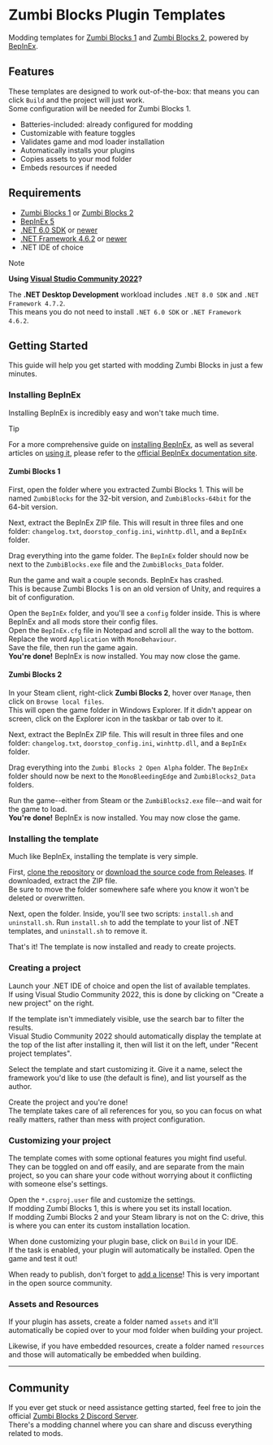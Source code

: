 ﻿# Zumbi Blocks Plugin Templates

Modding templates for [Zumbi Blocks 1](https://zumbiblocks.yolasite.com/) and [Zumbi Blocks 2](https://store.steampowered.com/app/1941780/Zumbi_Blocks_2_Open_Alpha/), powered by [BepInEx](https://github.com/BepInEx/BepInEx).

## Features

These templates are designed to work out-of-the-box: that means you can click `Build` and the project will just work.  
Some configuration will be needed for Zumbi Blocks 1.

- Batteries-included: already configured for modding
- Customizable with feature toggles
- Validates game and mod loader installation
- Automatically installs your plugins
- Copies assets to your mod folder
- Embeds resources if needed

## Requirements

- [Zumbi Blocks 1](https://zumbiblocks.yolasite.com/) or [Zumbi Blocks 2](https://store.steampowered.com/app/1941780/Zumbi_Blocks_2_Open_Alpha/)
- [BepInEx 5](https://github.com/BepInEx/BepInEx/releases)
- [.NET 6.0 SDK](https://dotnet.microsoft.com/en-us/download/dotnet/6.0) or [newer](https://dotnet.microsoft.com/en-us/download)
- [.NET Framework 4.6.2](https://dotnet.microsoft.com/en-us/download/dotnet-framework/net462) or [newer](https://dotnet.microsoft.com/en-us/download/dotnet-framework)
- .NET IDE of choice

> [!NOTE]
> **Using [Visual Studio Community 2022](https://visualstudio.microsoft.com/vs/community/)?**
> 
> The **.NET Desktop Development** workload includes `.NET 8.0 SDK` and `.NET Framework 4.7.2`.  
> This means you do not need to install `.NET 6.0 SDK` or `.NET Framework 4.6.2`.

## Getting Started

This guide will help you get started with modding Zumbi Blocks in just a few minutes.

### Installing BepInEx

Installing BepInEx is incredibly easy and won't take much time.

> [!TIP]
> For a more comprehensive guide on [installing BepInEx](https://docs.bepinex.dev/articles/user_guide/installation/index.html), as well as several articles on [using it](https://docs.bepinex.dev/articles/user_guide/configuration.html), please refer to the [official BepInEx documentation site](https://docs.bepinex.dev/).

#### Zumbi Blocks 1

First, open the folder where you extracted Zumbi Blocks 1. This will be named `ZumbiBlocks` for the 32-bit version, and `ZumbiBlocks-64bit` for the 64-bit version.

Next, extract the BepInEx ZIP file. This will result in three files and one folder: `changelog.txt`, `doorstop_config.ini`, `winhttp.dll`, and a `BepInEx` folder.

Drag everything into the game folder. The `BepInEx` folder should now be next to the `ZumbiBlocks.exe` file and the `ZumbiBlocks_Data` folder.

Run the game and wait a couple seconds. BepInEx has crashed.  
This is because Zumbi Blocks 1 is on an old version of Unity, and requires a bit of configuration.

Open the `BepInEx` folder, and you'll see a `config` folder inside. This is where BepInEx and all mods store their config files.  
Open the `BepInEx.cfg` file in Notepad and scroll all the way to the bottom. Replace the word `Application` with `MonoBehaviour`.  
Save the file, then run the game again.  
**You're done!** BepInEx is now installed. You may now close the game.

#### Zumbi Blocks 2

In your Steam client, right-click **Zumbi Blocks 2**, hover over `Manage`, then click on `Browse local files`.  
This will open the game folder in Windows Explorer. If it didn't appear on screen, click on the Explorer icon in the taskbar or tab over to it.

Next, extract the BepInEx ZIP file. This will result in three files and one folder: `changelog.txt`, `doorstop_config.ini`, `winhttp.dll`, and a `BepInEx` folder.

Drag everything into the `Zumbi Blocks 2 Open Alpha` folder. The `BepInEx` folder should now be next to the `MonoBleedingEdge` and `ZumbiBlocks2_Data` folders.

Run the game--either from Steam or the `ZumbiBlocks2.exe` file--and wait for the game to load.  
**You're done!** BepInEx is now installed. You may now close the game.

### Installing the template

Much like BepInEx, installing the template is very simple.

First, [clone the repository](https://docs.github.com/en/repositories/creating-and-managing-repositories/cloning-a-repository) or [download the source code from Releases](https://github.com/nyawoi/ZumbiBlocksPluginTemplates/releases). If downloaded, extract the ZIP file.  
Be sure to move the folder somewhere safe where you know it won't be deleted or overwritten.

Next, open the folder. Inside, you'll see two scripts: `install.sh` and `uninstall.sh`. Run `install.sh` to add the template to your list of .NET templates, and `uninstall.sh` to remove it.

That's it! The template is now installed and ready to create projects.

### Creating a project

Launch your .NET IDE of choice and open the list of available templates.  
If using Visual Studio Community 2022, this is done by clicking on "Create a new project" on the right.

If the template isn't immediately visible, use the search bar to filter the results.  
Visual Studio Community 2022 should automatically display the template at the top of the list after installing it, then will list it on the left, under "Recent project templates".

Select the template and start customizing it. Give it a name, select the framework you'd like to use (the default is fine), and list yourself as the author.

Create the project and you're done!  
The template takes care of all references for you, so you can focus on what really matters, rather than mess with project configuration.

### Customizing your project

The template comes with some optional features you might find useful. They can be toggled on and off easily, and are separate from the main project, so you can share your code without worrying about it conflicting with someone else's settings.

Open the `*.csproj.user` file and customize the settings.  
If modding Zumbi Blocks 1, this is where you set its install location.  
If modding Zumbi Blocks 2 and your Steam library is not on the C: drive, this is where you can enter its custom installation location.

When done customizing your plugin base, click on `Build` in your IDE.  
If the task is enabled, your plugin will automatically be installed. Open the game and test it out!

When ready to publish, don't forget to [add a license](https://choosealicense.com/)! This is very important in the open source community.

### Assets and Resources

If your plugin has assets, create a folder named `assets` and it'll automatically be copied over to your mod folder when building your project.

Likewise, if you have embedded resources, create a folder named `resources` and those will automatically be embedded when building.

---

## Community

If you ever get stuck or need assistance getting started, feel free to join the official [Zumbi Blocks 2 Discord Server](https://discord.gg/eCWaHR9).  
There's a modding channel where you can share and discuss everything related to mods.
